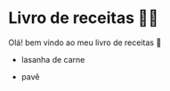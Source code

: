 # Livro de receitas :man_cook:

Olá! bem vindo ao meu livro de receitas :wave: 

- lasanha de carne


- pavê

  






